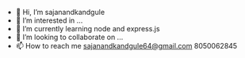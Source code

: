 - 👋 Hi, I’m sajanandkandgule
- 👀 I’m interested in ...
- 🌱 I’m currently learning node and express.js
- 💞️ I’m looking to collaborate on ...
- 📫 How to reach me sajanandkandgule64@gmail.com
             8050062845

<!---
sajanandkandgule/sajanandkandgule is a ✨ special ✨ repository because its `README.md` (this file) appears on your GitHub profile.
You can click the Preview link to take a look at your changes.
--->

 
